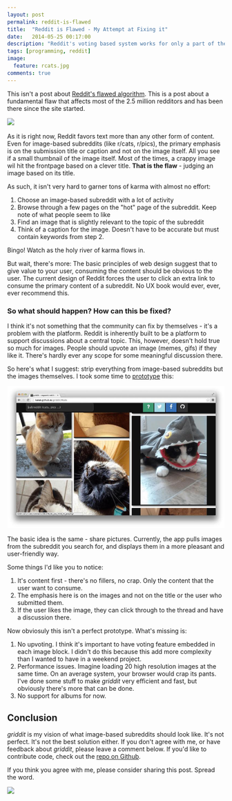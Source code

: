 ```yaml
---
layout: post
permalink: reddit-is-flawed
title:  "Reddit is Flawed - My Attempt at Fixing it"
date:   2014-05-25 00:17:00
description: "Reddit's voting based system works for only a part of the site. Reddit favors captions and titles over the images themseves. I attempted to fix that."
tags: [programming, reddit]
image:
  feature: rcats.jpg
comments: true
---
```


This isn't a post about [Reddit's flawed algorithm](http://technotes.iangreenleaf.com/posts/2013-12-09-reddits-empire-is-built-on-a-flawed-algorithm.html). This is a post about a fundamental flaw that affects most of the 2.5 million redditors and has been there since the site started.

![](http://i.imgur.com/8D2H0RB.jpg?2)

As it is right now, Reddit favors text more than any other form of content. Even for image-based subreddits (like r/cats, r/pics), the primary emphasis is on the submission title or caption and not on the image itself. All you see if a small thumbnail of the image itself. Most of the times, a crappy image wil hit the frontpage based on a clever title. **That is the flaw** - judging an image based on its title.

As such, it isn't very hard to garner tons of karma with almost no effort:

1. Choose an image-based subreddit with a lot of activity
2. Browse through a few pages on the "hot" page of the subreddit. Keep note of what people seem to like
3. Find an image that is slightly relevant to the topic of the subreddit
4. Think of a caption for the image. Doesn't have to be accurate but must contain keywords from step 2.

Bingo! Watch as the holy river of karma flows in.

But wait, there's more: The basic principles of web design suggest that to give value to your user, consuming the content should be obvious to the user. The current design of Reddit forces the user to click an extra link to consume the primary content of a subreddit. No UX book would ever, ever, ever recommend this.

### So what should happen? How can this be fixed?

I think it's not something that the community can fix by themselves - it's a problem with the platform. Reddit is inherently built to be a platform to support discussions about a central topic. This, however, doesn't hold true so much for images. People should upvote an image (memes, gifs) if they like it. There's hardly ever any scope for some meaningful discussion there.

So here's what I suggest: strip everything from image-based subreddits but the images themselves. I took some time to [prototype](http://karan.github.io/griddit) this:

[![](https://raw.githubusercontent.com/karan/griddit/gh-pages/screen.jpg)](http://karan.github.io/griddit)

The basic idea is the same - share pictures. Currently, the app pulls images from the subreddit you search for, and displays them in a more pleasant and user-friendly way.

Some things I'd like you to notice:

1. It's content first - there's no fillers, no crap. Only the content that the user want to consume.
2. The emphasis here is on the images and not on the title or the user who submitted them.
3. If the user likes the image, they can click through to the thread and have a discussion there.

Now obviosuly this isn't a perfect prototype. What's missing is:

1. No upvoting. I think it's important to have voting feature embedded in each image block. I didn't do this because this add more complexity than I wanted to have in a weekend project.
2. Performance issues. Imagine loading 20 high resolution images at the same time. On an average system, your browser would crap its pants. I've done some stuff to make *griddit* very efficient and fast, but obviously there's more that can be done.
3. No support for albums for now.

## Conclusion

*griddit* is my vision of what image-based subreddits should look like. It's not perfect. It's not the best solution either. If you don't agree with me, or have feedback about *griddit*, please leave a comment below. If you'd like to contribute code, check out the [repo on Github](https://github.com/karan/griddit).

If you think you agree with me, please consider sharing this post. Spread the word.

![](http://i.imgur.com/I6bLwbh.jpg)
